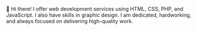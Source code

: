 👋 Hi there! I offer web development services using HTML, CSS, PHP, and JavaScript. I also have skills in graphic design. I am dedicated, hardworking, and always focused on delivering high-quality work.
